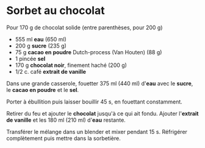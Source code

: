 # Sorbet au chocolat

Pour 170 g de chocolat solide (entre parenthèses, pour 200 g)

* 555 ml **eau** (650 ml)
* 200 g **sucre** (235 g)
* 75 g **cacao en poudre** Dutch-process (Van Houten) (88 g)
* 1 pincée **sel**
* 170 g **chocolat noir**, finement haché (200 g)
* 1/2 c. café **extrait de vanille**

Dans une grande casserole, fouetter 375 ml (440 ml) d'**eau** avec le **sucre**, le **cacao en poudre** et le **sel**.

Porter à ébullition puis laisser bouillir 45 s, en fouettant constamment.

Retirer du feu et ajouter le **chocolat** jusqu'à ce qui ait fondu. Ajouter l'**extrait de vanille** et les 180 ml (210 ml) d'**eau** restante.

Transférer le mélange dans un blender et mixer pendant 15 s. Réfrigérer complètement puis mettre dans la sorbetière.
